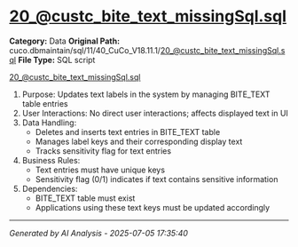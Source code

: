 # 20_@custc_bite_text_missingSql.sql

**Category:** Data
**Original Path:** cuco.dbmaintain/sql/11/40_CuCo_V18.11.1/20_@custc_bite_text_missingSql.sql
**File Type:** SQL script

20_@custc_bite_text_missingSql.sql
1. Purpose: Updates text labels in the system by managing BITE_TEXT table entries
2. User Interactions: No direct user interactions; affects displayed text in UI
3. Data Handling:
   - Deletes and inserts text entries in BITE_TEXT table
   - Manages label keys and their corresponding display text
   - Tracks sensitivity flag for text entries
4. Business Rules:
   - Text entries must have unique keys
   - Sensitivity flag (0/1) indicates if text contains sensitive information
5. Dependencies:
   - BITE_TEXT table must exist
   - Applications using these text keys must be updated accordingly

---
*Generated by AI Analysis - 2025-07-05 17:35:40*
